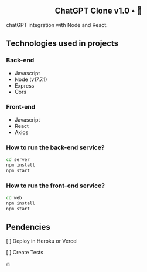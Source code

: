 <h2 align="center">
  ChatGPT Clone v1.0 • 🤖
</h2>

chatGPT integration with Node and React.

## Technologies used in projects

### Back-end

- Javascript
- Node (v17.7.1)
- Express
- Cors

### Front-end

- Javascript
- React
- Axios

### How to run the back-end service?

```sh
cd server
npm install
npm start
```

### How to run the front-end service?

```sh
cd web
npm install
npm start
```

## Pendencies

[ ] Deploy in Heroku or Vercel

[ ] Create Tests

🔥
